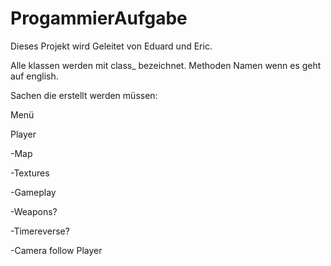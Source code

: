 # ProgammierAufgabe

Dieses Projekt wird Geleitet von Eduard und Eric.

Alle klassen werden mit class_ bezeichnet.
Methoden Namen wenn es geht auf english.


Sachen die erstellt werden müssen:

Menü

Player

-Map

-Textures

-Gameplay

-Weapons?

-Timereverse?

-Camera follow Player

